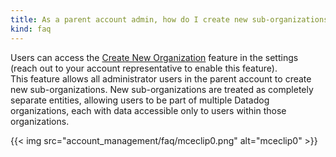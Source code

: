 ```yaml
---
title: As a parent account admin, how do I create new sub-organizations?
kind: faq
---
```


Users can access the [Create New Organization][1] feature in the settings (reach out to your account representative to enable this feature).  
This feature allows all administrator users in the parent account to create new sub-organizations. New sub-organizations are treated as completely separate entities, allowing users to be part of multiple Datadog organizations, each with data accessible only to users within those organizations.

{{< img src="account_management/faq/mceclip0.png" alt="mceclip0"  >}}

[1]: /account_management/multi_organization
